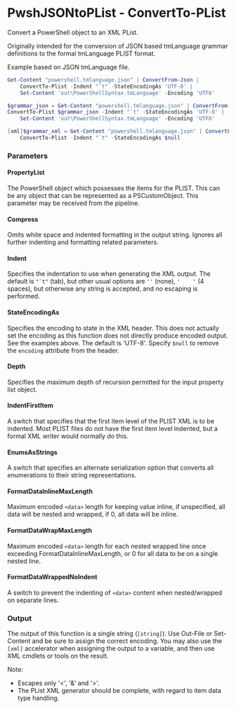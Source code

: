 # PwshJSONtoPList - ConvertTo-PList

Convert a PowerShell object to an XML PList.

Originally intended for the conversion of JSON based tmLanguage grammar definitions to the formal tmLanguage PLIST format.

Example based on JSON tmLanguage file.

```PowerShell
Get-Content "powershell.tmlanguage.json" | ConvertFrom-Json |
    ConvertTo-Plist -Indent "`t" -StateEncodingAs 'UTF-8' |
    Set-Content 'out\PowerShellSyntax.tmLanguage' -Encoding 'UTF8'
```

```PowerShell
$grammar_json = Get-Content "powershell.tmlanguage.json" | ConvertFrom-Json
ConvertTo-Plist $grammar_json -Indent "`t" -StateEncodingAs 'UTF-8' |
    Set-Content 'out\PowerShellSyntax.tmLanguage' -Encoding 'UTF8'
```

```PowerShell
[xml]$grammar_xml = Get-Content "powershell.tmlanguage.json" | ConvertFrom-Json |
    ConvertTo-Plist -Indent "`t" -StateEncodingAs $null 
```

### Parameters

#### PropertyList

The PowerShell object which possesses the items for the PLIST.  This can be any object that can be represented as a PSCustomObject.  This parameter may be received from the pipeline.

#### Compress

Omits white space and indented formatting in the output string.  Ignores all further indenting and formatting related parameters.

#### Indent

Specifies the indentation to use when generating the XML output.  The default is ```"`t"``` (tab), but other usual options are `''` (none), `'    '` (4 spaces), but otherwise any string is accepted, and no escaping is performed.

#### StateEncodingAs

Specifies the encoding to state in the XML header.  This does not actually set the encoding as this function does not directly produce encoded output.  See the examples above.  The default is 'UTF-8'.  Specify `$null` to remove the `encoding` attribute from the header.

#### Depth

Specifies the maximum depth of recursion permitted for the input property list object.

#### IndentFirstItem

A switch that specifies that the first item level of the PLIST XML is to be indented.  Most PLIST files do not have the first item level indented, but a formal XML writer would normally do this.

#### EnumsAsStrings

A switch that specifies an alternate serialization option that converts all enumerations to their string representations.

#### FormatDataInlineMaxLength

Maximum encoded `<data>` length for keeping value inline, if unspecified, all data will be nested and wrapped, if 0, all data will be inline.

#### FormatDataWrapMaxLength

Maximum encoded `<data>` length for each nested wrapped line once exceeding FormatDataInlineMaxLength, or 0 for all data to be on a single nested line.

#### FormatDataWrappedNoIndent

A switch to prevent the indenting of `<data>` content when nested/wrapped on separate lines.

### Output

The output of this function is a single string (`[string]`).  Use Out-File or Set-Content and be sure to assign the correct encoding.  You may also use the `[xml]` accelerator when assigning the output to a variable, and then use XML cmdlets or tools on the result.

Note:
- Escapes only '&lt;', '&amp;' and '&gt;'.
- The PList XML generator should be complete, with regard to item data type handling.
